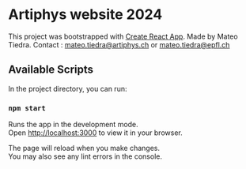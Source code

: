 # Artiphys website 2024

This project was bootstrapped with [Create React App](https://github.com/facebook/create-react-app).
Made by Mateo Tiedra. Contact : mateo.tiedra@artiphys.ch or mateo.tiedra@epfl.ch

## Available Scripts

In the project directory, you can run:

### `npm start`

Runs the app in the development mode.\
Open [http://localhost:3000](http://localhost:3000) to view it in your browser.

The page will reload when you make changes.\
You may also see any lint errors in the console.

